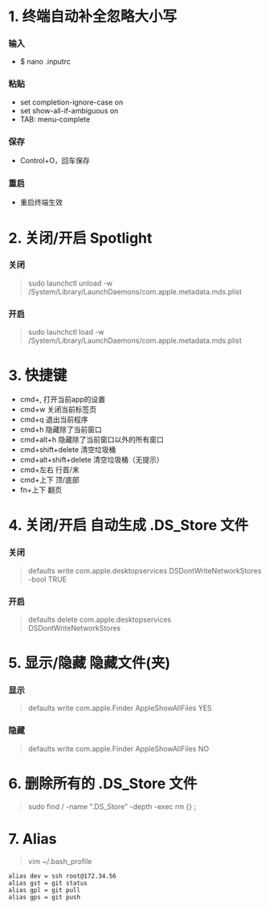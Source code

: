 # 1. 终端自动补全忽略大小写

### 输入

* $ nano .inputrc

### 粘贴

* set completion-ignore-case on
* set show-all-if-ambiguous on
* TAB: menu-complete

### 保存

* Control+O，回车保存

### 重启

* 重启终端生效


# 2. 关闭/开启 Spotlight

### 关闭

> sudo launchctl unload -w /System/Library/LaunchDaemons/com.apple.metadata.mds.plist

### 开启

> sudo launchctl load -w /System/Library/LaunchDaemons/com.apple.metadata.mds.plist


# 3. 快捷键

* cmd+,                 打开当前app的设置
* cmd+w                 关闭当前标签页
* cmd+q                 退出当前程序
* cmd+h                 隐藏除了当前窗口
* cmd+alt+h             隐藏除了当前窗口以外的所有窗口
* cmd+shift+delete      清空垃圾桶
* cmd+alt+shift+delete  清空垃圾桶（无提示）
* cmd+左右               行首/末
* cmd+上下               顶/底部
* fn+上下                    翻页


# 4. 关闭/开启 自动生成 .DS_Store 文件

### 关闭

> defaults write com.apple.desktopservices DSDontWriteNetworkStores -bool TRUE

### 开启

> defaults delete com.apple.desktopservices DSDontWriteNetworkStores

# 5. 显示/隐藏 隐藏文件(夹)

### 显示

> defaults write com.apple.Finder AppleShowAllFiles YES

### 隐藏

> defaults write com.apple.Finder AppleShowAllFiles NO

# 6. 删除所有的 .DS_Store 文件

> sudo find / -name ".DS_Store" -depth -exec rm {} \;

# 7. Alias

> vim ~/.bash_profile

```
alias dev = ssh root@172.34.56
alias gst = git status
alias gpl = git pull
alias gps = git push
```